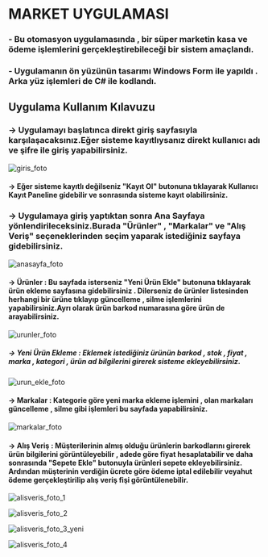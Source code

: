 <h1>MARKET UYGULAMASI</h1>
<h3> - Bu otomasyon uygulamasında , bir süper marketin kasa ve ödeme işlemlerini gerçekleştirebileceği bir sistem amaçlandı.</h3>
<h3> - Uygulamanın ön yüzünün tasarımı Windows Form ile yapıldı . Arka yüz işlemleri de C# ile kodlandı.</h3>
<h2> Uygulama Kullanım Kılavuzu </h2>
<h3> -> Uygulamayı başlatınca direkt giriş sayfasıyla karşılaşacaksınız.Eğer sisteme kayıtlıysanız direkt kullanıcı adı ve şifre ile giriş yapabilirsiniz. </h3>

![giris_foto](https://github.com/user-attachments/assets/eb6cd3e1-ea6a-4421-9c31-124486d9c865)

<h4>     -> Eğer sisteme kayıtlı değilseniz <b>"Kayıt Ol"</b> butonuna tıklayarak Kullanıcı <b>Kayıt Paneline</b> gidebilir ve sonrasında sisteme kayıt olabilirsiniz.</h4>
<h3> -> Uygulamaya giriş yaptıktan sonra Ana Sayfaya yönlendirileceksiniz.Burada <strong>"Ürünler"</strong> , <strong>"Markalar"</strong> ve <strong>"Alış Veriş"</strong> seçeneklerinden seçim yaparak istediğiniz sayfaya gidebilirsiniz.</h3>

![anasayfa_foto](https://github.com/user-attachments/assets/175fa793-c075-4af7-b523-fe2044cb3a75)

<h4>     -> Ürünler : Bu sayfada isterseniz <b>"Yeni Ürün Ekle"</b> butonuna tıklayarak ürün ekleme sayfasına gidebilirsiniz . Dilerseniz de ürünler listesinden herhangi bir ürüne tıklayıp güncelleme , silme işlemlerini yapabilirsiniz.Ayrı olarak ürün barkod numarasına göre ürün de arayabilirsiniz.</h4>

![urunler_foto](https://github.com/user-attachments/assets/a6b69e6d-4853-4ae4-84a8-b4275419f945)

<h5>        -> Yeni Ürün Ekleme : Eklemek istediğiniz ürünün barkod , stok , fiyat , marka , kategori , ürün ad bilgilerini girerek sisteme ekleyebilirsiniz.</h5>

![urun_ekle_foto](https://github.com/user-attachments/assets/79d694e8-7c9a-4d47-b5ec-abad7c562729)

<h4>     -> Markalar : Kategorie göre yeni marka ekleme işlemini , olan markaları güncelleme , silme gibi işlemleri bu sayfada yapabilirsiniz.</h4>

![markalar_foto](https://github.com/user-attachments/assets/87559f5b-dab8-4c68-a915-002eb543758b)

<h4>     -> Alış Veriş : Müşterilerinin almış olduğu ürünlerin barkodlarını girerek ürün bilgilerini görüntüleyebilir , adede göre fiyat hesaplatabilir ve daha sonrasında "Sepete Ekle" butonuyla ürünleri sepete ekleyebilirsiniz. Ardından müşterinin verdiğin ücrete göre ödeme iptal edilebilir veyahut ödeme gerçekleştirilip alış veriş fişi görüntülenebilir. </h4>

![alisveris_foto_1](https://github.com/user-attachments/assets/301973cc-8561-4ac5-95f8-bb138754ff9f)

![alisveris_foto_2](https://github.com/user-attachments/assets/9c303c05-78d4-4c47-9ffe-2627e503ca7c)

![alisveris_foto_3_yeni](https://github.com/user-attachments/assets/640e0018-2e95-4d94-b643-c047b1a69c87)

![alisveris_foto_4](https://github.com/user-attachments/assets/238bf377-276d-4450-a24e-6c01cd9f15cd)

